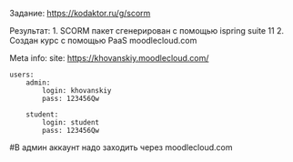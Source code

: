 Задание: https://kodaktor.ru/g/scorm

Результат:
    1. SCORM пакет сгенерирован с помощью ispring suite 11
    2. Создан курс с помощью PaaS moodlecloud.com

Meta info:
    site: https://khovanskiy.moodlecloud.com/

    users:
        admin: 
            login: khovanskiy
            pass: 123456Qw

        student:
            login: student
            pass: 123456Qw
            
#В админ аккаунт надо заходить через moodlecloud.com
